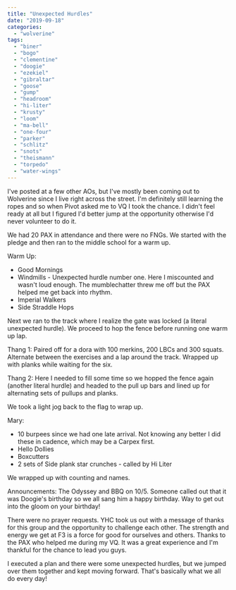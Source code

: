 ```yaml
---
title: "Unexpected Hurdles"
date: "2019-09-18"
categories: 
  - "wolverine"
tags: 
  - "biner"
  - "bogo"
  - "clementine"
  - "doogie"
  - "ezekiel"
  - "gibraltar"
  - "goose"
  - "gump"
  - "headroom"
  - "hi-liter"
  - "krusty"
  - "loom"
  - "ma-bell"
  - "one-four"
  - "parker"
  - "schlitz"
  - "snots"
  - "theismann"
  - "torpedo"
  - "water-wings"
---
```


I've posted at a few other AOs, but I've mostly been coming out to Wolverine since I live right across the street. I'm definitely still learning the ropes and so when Pivot asked me to VQ I took the chance. I didn't feel ready at all but I figured I'd better jump at the opportunity otherwise I'd never volunteer to do it.

We had 20 PAX in attendance and there were no FNGs. We started with the pledge and then ran to the middle school for a warm up.

Warm Up:

- Good Mornings
- Windmills - Unexpected hurdle number one. Here I miscounted and wasn't loud enough. The mumblechatter threw me off but the PAX helped me get back into rhythm.
- Imperial Walkers
- Side Straddle Hops

Next we ran to the track where I realize the gate was locked (a literal unexpected hurdle). We proceed to hop the fence before running one warm up lap.

Thang 1: Paired off for a dora with 100 merkins, 200 LBCs and 300 squats. Alternate between the exercises and a lap around the track. Wrapped up with planks while waiting for the six.

Thang 2: Here I needed to fill some time so we hopped the fence again (another literal hurdle) and headed to the pull up bars and lined up for alternating sets of pullups and planks.

We took a light jog back to the flag to wrap up.

Mary:

- 10 burpees since we had one late arrival. Not knowing any better I did these in cadence, which may be a Carpex first.
- Hello Dollies
- Boxcutters
- 2 sets of Side plank star crunches - called by Hi Liter

We wrapped up with counting and names.

Announcements: The Odyssey and BBQ on 10/5. Someone called out that it was Doogie's birthday so we all sang him a happy birthday. Way to get out into the gloom on your birthday!

There were no prayer requests. YHC took us out with a message of thanks for this group and the opportunity to challenge each other. The strength and energy we get at F3 is a force for good for ourselves and others. Thanks to the PAX who helped me during my VQ. It was a great experience and I'm thankful for the chance to lead you guys.

I executed a plan and there were some unexpected hurdles, but we jumped over them together and kept moving forward. That's basically what we all do every day!
